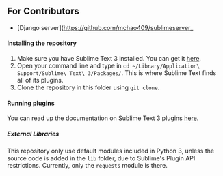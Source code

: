 ## For Contributors

* [Django server](https://github.com/mchao409/sublimeserver_

#### Installing the repository
1. Make sure you have Sublime Text 3 installed. You can get it [here](https://www.sublimetext.com/3).
2. Open your command line and type in `cd ~/Library/Application\ Support/Sublime\ Text\ 3/Packages/`. This is where Sublime Text finds all of its plugins.
3. Clone the repository in this folder using `git clone`. 

#### Running plugins

You can read up the documentation on Sublime Text 3 plugins [here](https://www.sublimetext.com/docs/3/api_reference.html).

##### External Libraries
This repository only use default modules included in Python 3, unless the source code is added in the `lib` folder, due to Sublime's Plugin API restrictions. Currently, only the `requests` module is there.
